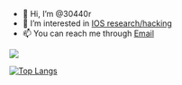 - 👋 Hi, I’m @30440r
- 👀 I’m interested in [IOS research/hacking](https://t.co/BtWi2UrZ9S?amp=1 "my sort of website")
- 📫 You can reach me through [Email](mailto:30440r@protonmail.com "i won't respond asap lol")

<img align="center" src="https://github-readme-stats.vercel.app/api?username=30440r&show_icons=true&count_private=true">

[![Top Langs](https://github-readme-stats.vercel.app/api/top-langs/?username=30440r)]()
